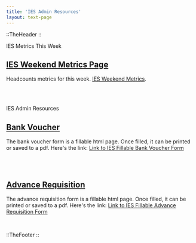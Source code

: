 ```yaml
---
title: 'IES Admin Resources'
layout: text-page
---
```

::TheHeader
::		
<div class="grid-container">


<t> IES Metrics This Week </t>

## [IES Weekend Metrics Page](./metricsthisweek)
Headcounts metrics for this week. [IES Weekend Metrics](./metricsthisweek).

<br>
<br>



<t>IES Admin Resources</t>

## [Bank Voucher](https://vouchers.pages.dev/20240225_FA%20Rev.%20Bank%20Voucher.html)
The bank voucher form is a fillable html page. Once filled, it can be printed or saved to a pdf. Here's the link: [Link to IES Fillable Bank Voucher Form](https://vouchers.pages.dev/20240225_FA%20Rev.%20Bank%20Voucher.html)

<br>
<br>

## [Advance Requisition](https://vouchers.pages.dev/20240225_Buku%20Advance%20Requesition1.html)
The advance requisition form is a fillable html page. Once filled, it can be printed or saved to a pdf. Here's the link: [Link to IES Fillable Advance Requisition Form](https://vouchers.pages.dev/20240225_Buku%20Advance%20Requesition1.html)

</div>
<br>

::TheFooter
::